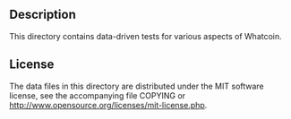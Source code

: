 Description
------------

This directory contains data-driven tests for various aspects of Whatcoin.

License
--------

The data files in this directory are distributed under the MIT software
license, see the accompanying file COPYING or
http://www.opensource.org/licenses/mit-license.php.

